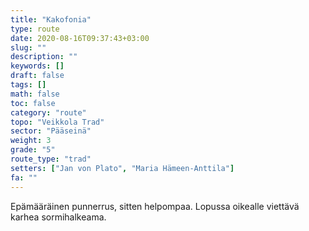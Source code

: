 ```yaml
---
title: "Kakofonia"
type: route
date: 2020-08-16T09:37:43+03:00
slug: ""
description: ""
keywords: []
draft: false
tags: []
math: false
toc: false
category: "route"
topo: "Veikkola Trad"
sector: "Pääseinä"
weight: 3
grade: "5"
route_type: "trad"
setters: ["Jan von Plato", "Maria Hämeen-Anttila"]
fa: ""
---
```


Epämääräinen punnerrus, sitten helpompaa. Lopussa oikealle viettävä karhea sormihalkeama.
